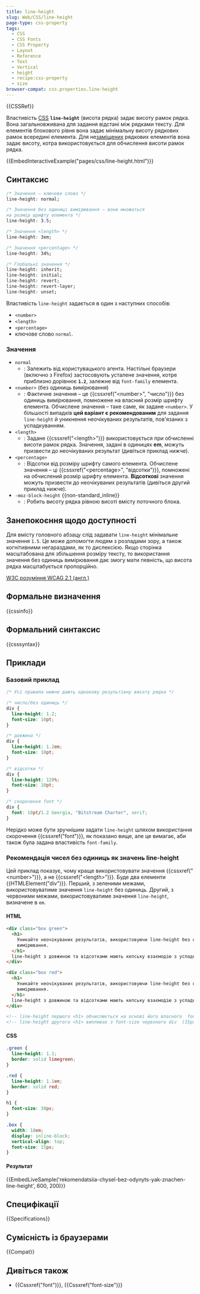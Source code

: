 ```yaml
---
title: line-height
slug: Web/CSS/line-height
page-type: css-property
tags:
  - CSS
  - CSS Fonts
  - CSS Property
  - Layout
  - Reference
  - Text
  - Vertical
  - height
  - recipe:css-property
  - size
browser-compat: css.properties.line-height
---
```


{{CSSRef}}

Властивість [CSS](/uk/docs/Web/CSS) **`line-height`** (висота рядка) задає висоту рамок рядка. Вона загальновживана для задання відстані між рядками тексту. Для елементів блокового рівня вона задає мінімальну висоту рядкових рамок всередині елемента. Для не[заміщених](/uk/docs/Web/CSS/Replaced_element) рядкових елементів вона задає висоту, котра використовується для обчислення висоти рамок рядка.

{{EmbedInteractiveExample("pages/css/line-height.html")}}

## Синтаксис

```css
/* Значення – ключове слово */
line-height: normal;

/* Значення без одиниці вимірювання – вони множаться
на розмір шрифту елемента */
line-height: 3.5;

/* Значення <length> */
line-height: 3em;

/* Значення <percentage> */
line-height: 34%;

/* Глобальні значення */
line-height: inherit;
line-height: initial;
line-height: revert;
line-height: revert-layer;
line-height: unset;
```

Властивість `line-height` задається в один з наступних способів:

- `<number>`
- `<length>`
- `<percentage>`
- ключове слово `normal`.

### Значення

- `normal`
  - : Залежить від користувацького агента. Настільні браузери (включно з Firefox) застосовують усталене значення, котре приблизно дорівнює **`1.2`**, залежне від `font-family` елемента.
- `<number>` (без одиниць вимірювання)
  - : Фактичне значення – це {{cssxref("&lt;number&gt;", "число")}} без одиниць вимірювання, помножене на власний розмір шрифту елемента. Обчислене значення – таке саме, як задане `<number>`. У більшості випадків **цей варіант є рекомендованим** для задання `line-height` й уникнення неочікуваних результатів, пов'язаних з успадкуванням.
- `<length>`
  - : Задане {{cssxref("&lt;length&gt;")}} використовується при обчисленні висоти рамок рядка. Значення, задані в одиницях **em**, можуть призвести до неочікуваних результат (дивіться приклад нижче).
- `<percentage>`
  - : Відсотки від розміру шрифту самого елемента. Обчислене значення – ці {{cssxref("&lt;percentage&gt;", "відсотки")}}, помножені на обчислений розмір шрифту елемента. **Відсоткові** значення можуть призвести до неочікуваних результатів (дивіться другий приклад нижче).
- `-moz-block-height` {{non-standard_inline}}
  - : Робить висоту рядка рівною висоті вмісту поточного блока.

## Занепокоєння щодо доступності

Для вмісту головного абзацу слід задавати `line-height` мінімальне значення `1.5`. Це може допомогти людям з розладами зору, а також когнітивними негараздами, як то дислексією. Якщо сторінка масштабована для збільшення розміру тексту, то використання значення без одиниць вимірювання дає змогу мати певність, що висота рядка масштабується пропорційно.

[W3C розуміння WCAG 2.1 (англ.)](https://www.w3.org/TR/WCAG21/#visual-presentation)

## Формальне визначення

{{cssinfo}}

## Формальний синтаксис

{{csssyntax}}

## Приклади

### Базовий приклад

```css
/* Усі правила нижче дають однакову результівну висоту рядка */

/* число/без одиниць */
div {
  line-height: 1.2;
  font-size: 10pt;
}

/* довжина */
div {
  line-height: 1.2em;
  font-size: 10pt;
}

/* відсотки */
div {
  line-height: 120%;
  font-size: 10pt;
}

/* скорочення font */
div {
  font: 10pt/1.2 Georgia, "Bitstream Charter", serif;
}
```

Нерідко може бути зручнішим задати `line-height` шляхом використання скорочення {{cssxref("font")}}, як показано вище, але це вимагає, аби також була задана властивість `font-family`.

### Рекомендація чисел без одиниць як значень line-height

Цей приклад показує, чому краще використовувати значення {{cssxref("&lt;number&gt;")}}, а не {{cssxref("&lt;length&gt;")}}. Буде два елементи {{HTMLElement("div")}}. Перший, з зеленими межами, використовуватиме значення `line-height` без одиниць. Другий, з червоними межами, використовуватиме значення `line-height`, визначене в `em`.

#### HTML

```html
<div class="box green">
  <h1>
    Уникайте неочікуваних результатів, використовуючи line-height без одиниць
    вимірювання.
  </h1>
  line-height з довжиною та відсотками мають кепську взаємодію з успадкуванням.
</div>

<div class="box red">
  <h1>
    Уникайте неочікуваних результатів, використовуючи line-height без одиниць
    вимірювання.
  </h1>
  line-height з довжиною та відсотками мають кепську взаємодію з успадкуванням.
</div>

<!-- line-height першого <h1> обчислюється на основі його власного  font-size   (30px × 1.1) = 33px -->
<!-- line-height другого <h1> випливає з font-size червоного div  (15px × 1.1) = 16.5px, мабуть, не те, що ви б хотіли -->
```

#### CSS

```css
.green {
  line-height: 1.1;
  border: solid limegreen;
}

.red {
  line-height: 1.1em;
  border: solid red;
}

h1 {
  font-size: 30px;
}

.box {
  width: 18em;
  display: inline-block;
  vertical-align: top;
  font-size: 15px;
}
```

#### Результат

{{EmbedLiveSample('rekomendatsiia-chysel-bez-odynyts-yak-znachen-line-height', 600, 200)}}

## Специфікації

{{Specifications}}

## Сумісність із браузерами

{{Compat}}

## Дивіться також

- {{Cssxref("font")}}, {{Cssxref("font-size")}}
